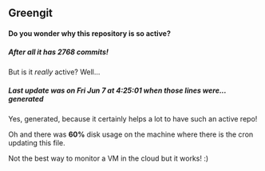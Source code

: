 ## Greengit

#### Do you wonder why this repository is so active?

##### After all it has 2768 commits!

But is it *really* active? Well...

##### Last update was on Fri Jun 7 at 4:25:01 when those lines were... generated

Yes, generated, because it certainly helps a lot to have such an active repo!

Oh and there was **60%** disk usage on the machine
where there is the cron updating this file.

Not the best way to monitor a VM in the cloud but it works! :)
